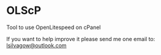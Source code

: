 # OLScP
Tool to use OpenLitespeed on cPanel

If you want to help improve it please send me one email to: lsilvagow@outlook.com
